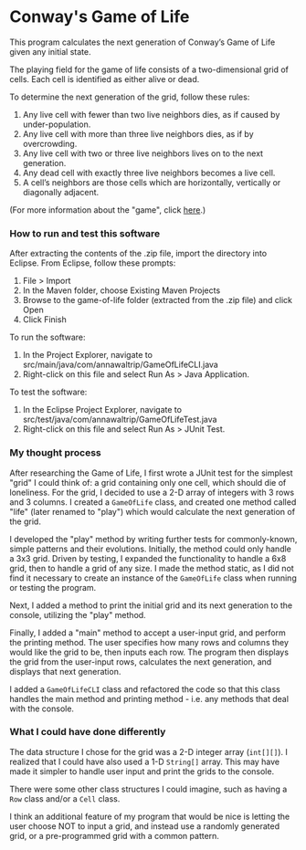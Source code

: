 # Conway's Game of Life

This program calculates the next generation of Conway’s Game of Life given any initial state.

The playing field for the game of life consists of a two-dimensional grid of cells. Each cell is identified as either alive or dead.

To determine the next generation of the grid, follow these rules:

1. Any live cell with fewer than two live neighbors dies, as if caused by under-population.
2. Any live cell with more than three live neighbors dies, as if by overcrowding.
3. Any live cell with two or three live neighbors lives on to the next generation.
4. Any dead cell with exactly three live neighbors becomes a live cell.
5. A cell’s neighbors are those cells which are horizontally, vertically or diagonally adjacent.

(For more information about the "game", click [here](https://en.wikipedia.org/wiki/Conway%27s_Game_of_Life).)

### How to run and test this software

After extracting the contents of the .zip file, import the directory into Eclipse.
From Eclipse, follow these prompts:

1. File > Import
2. In the Maven folder, choose Existing Maven Projects
3. Browse to the game-of-life folder (extracted from the .zip file) and click Open
4. Click Finish

To run the software:

1. In the Project Explorer, navigate to src/main/java/com/annawaltrip/GameOfLifeCLI.java
2. Right-click on this file and select Run As > Java Application. 

To test the software:

1. In the Eclipse Project Explorer, navigate to src/test/java/com/annawaltrip/GameOfLifeTest.java
2. Right-click on this file and select Run As > JUnit Test.

### My thought process

After researching the Game of Life, I first wrote a JUnit test for the simplest "grid" I could think of: a grid containing only one cell, which should die of loneliness. For the grid, I decided to use a 2-D array of integers with 3 rows and 3 columns. I created a `GameOfLife` class, and created one method called "life" (later renamed to "play") which would calculate the next generation of the grid. 

I developed the "play" method by writing further tests for commonly-known, simple patterns and their evolutions. Initially, the method could only handle a 3x3 grid. Driven by testing, I expanded the functionality to handle a 6x8 grid, then to handle a grid of any size. I made the method static, as I did not find it necessary to create an instance of the `GameOfLife` class when running or testing the program.

Next, I added a method to print the initial grid and its next generation to the console, utilizing the "play" method.

Finally, I added a "main" method to accept a user-input grid, and perform the printing method. The user specifies how many rows and columns they would like the grid to be, then inputs each row. The program then displays the grid from the user-input rows, calculates the next generation, and displays that next generation.

I added a `GameOfLifeCLI` class and refactored the code so that this class handles the main method and printing method - i.e. any methods that deal with the console.

### What I could have done differently

The data structure I chose for the grid was a 2-D integer array (`int[][]`). I realized that I could have also used a 1-D `String[]` array. This may have made it simpler to handle user input and print the grids to the console.

There were some other class structures I could imagine, such as having a `Row` class and/or a `Cell` class.

I think an additional feature of my program that would be nice is letting the user choose NOT to input a grid, and instead use a randomly generated grid, or a pre-programmed grid with a common pattern.

